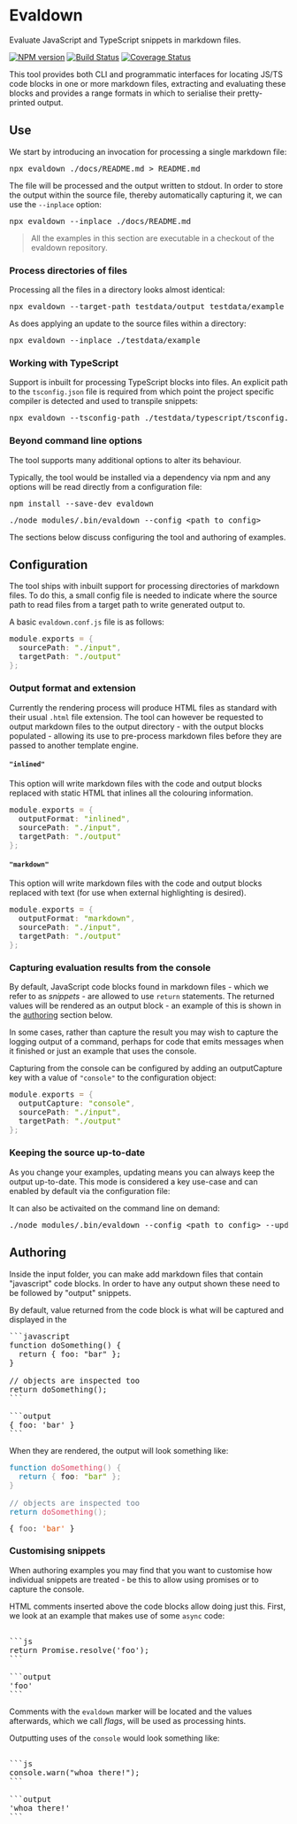 # Evaldown

Evaluate JavaScript and TypeScript snippets in markdown files.

[![NPM version](https://img.shields.io/npm/v/evaldown.svg)](https://www.npmjs.com/package/evaldown)
[![Build Status](https://img.shields.io/travis/alexjeffburke/evaldown/master.svg)](https://travis-ci.org/alexjeffburke/evaldown)
[![Coverage Status](https://img.shields.io/coveralls/alexjeffburke/evaldown/master.svg)](https://coveralls.io/r/alexjeffburke/evaldown?branch=master)

This tool provides both CLI and programmatic interfaces for
locating JS/TS code blocks in one or more markdown files,
extracting and evaluating these blocks and provides a range
formats in which to serialise their pretty-printed output.

## Use

We start by introducing an invocation for processing a single
markdown file:

<pre class="code lang-"><div>npx&nbsp;evaldown&nbsp;./docs/README.md&nbsp;&gt;&nbsp;README.md</div></pre>

The file will be processed and the output written to stdout.
In order to store the output within the source file, thereby
automatically capturing it, we can use the `--inplace` option:

<pre class="code lang-"><div>npx&nbsp;evaldown&nbsp;--inplace&nbsp;./docs/README.md</div></pre>

> All the examples in this section are executable in a checkout of the
> evaldown repository.

### Process directories of files

Processing all the files in a directory looks almost identical:

<pre class="code lang-"><div>npx&nbsp;evaldown&nbsp;--target-path&nbsp;testdata/output&nbsp;testdata/example</div></pre>

As does applying an update to the source files within a directory:

<pre class="code lang-"><div>npx&nbsp;evaldown&nbsp;--inplace&nbsp;./testdata/example</div></pre>

### Working with TypeScript

Support is inbuilt for processing TypeScript blocks into files.
An explicit path to the `tsconfig.json` file is required from
which point the project specific compiler is detected and used
to transpile snippets:

<pre class="code lang-"><div>npx&nbsp;evaldown&nbsp;--tsconfig-path&nbsp;./testdata/typescript/tsconfig.json&nbsp;./testdata/typescript/example.md</div></pre>

### Beyond command line options

The tool supports many additional options to alter its behaviour.

Typically, the tool would be installed via a dependency via npm
and any options will be read directly from a configuration file:

<pre class="code lang-"><div>npm&nbsp;install&nbsp;--save-dev&nbsp;evaldown</div></pre>

<pre class="code lang-"><div>./node_modules/.bin/evaldown&nbsp;--config&nbsp;&lt;path_to_config&gt;</div></pre>

The sections below discuss configuring the tool and
authoring of examples.

## Configuration

The tool ships with inbuilt support for processing directories
of markdown files. To do this, a small config file is needed to
indicate where the source path to read files from a target path
to write generated output to.

A basic `evaldown.conf.js` file is as follows:

<!-- evaldown evaluate:false -->

<pre class="code lang-javascript"><div>module<span style="color: #999">.</span>exports&nbsp;<span style="color: #a67f59">=</span>&nbsp;<span style="color: #999">{</span></div><div>&nbsp;&nbsp;sourcePath<span style="color: #a67f59">:</span>&nbsp;<span style="color: #690">&quot;./input&quot;</span><span style="color: #999">,</span></div><div>&nbsp;&nbsp;targetPath<span style="color: #a67f59">:</span>&nbsp;<span style="color: #690">&quot;./output&quot;</span></div><div><span style="color: #999">};</span></div></pre>

### Output format and extension

Currently the rendering process will produce HTML files as standard with
their usual `.html` file extension. The tool can however be requested to
output markdown files to the output directory - with the output blocks
populated - allowing its use to pre-process markdown files before they
are passed to another template engine.

#### `"inlined"`

This option will write markdown files with the code and output blocks
replaced with static HTML that inlines all the colouring information.

<!-- evaldown evaluate:false -->

<pre class="code lang-javascript"><div>module<span style="color: #999">.</span>exports&nbsp;<span style="color: #a67f59">=</span>&nbsp;<span style="color: #999">{</span></div><div>&nbsp;&nbsp;outputFormat<span style="color: #a67f59">:</span>&nbsp;<span style="color: #690">&quot;inlined&quot;</span><span style="color: #999">,</span></div><div>&nbsp;&nbsp;sourcePath<span style="color: #a67f59">:</span>&nbsp;<span style="color: #690">&quot;./input&quot;</span><span style="color: #999">,</span></div><div>&nbsp;&nbsp;targetPath<span style="color: #a67f59">:</span>&nbsp;<span style="color: #690">&quot;./output&quot;</span></div><div><span style="color: #999">};</span></div></pre>

#### `"markdown"`

This option will write markdown files with the code and output blocks
replaced with text (for use when external highlighting is desired).

<!-- evaldown evaluate:false -->

<pre class="code lang-javascript"><div>module<span style="color: #999">.</span>exports&nbsp;<span style="color: #a67f59">=</span>&nbsp;<span style="color: #999">{</span></div><div>&nbsp;&nbsp;outputFormat<span style="color: #a67f59">:</span>&nbsp;<span style="color: #690">&quot;markdown&quot;</span><span style="color: #999">,</span></div><div>&nbsp;&nbsp;sourcePath<span style="color: #a67f59">:</span>&nbsp;<span style="color: #690">&quot;./input&quot;</span><span style="color: #999">,</span></div><div>&nbsp;&nbsp;targetPath<span style="color: #a67f59">:</span>&nbsp;<span style="color: #690">&quot;./output&quot;</span></div><div><span style="color: #999">};</span></div></pre>

### Capturing evaluation results from the console

By default, JavaScript code blocks found in markdown files - which
we refer to as _snippets_ - are allowed to use `return` statements.
The returned values will be rendered as an output block - an example
of this is shown in the [authoring](#Authoring) section below.

In some cases, rather than capture the result you may wish to capture the
logging output of a command, perhaps for code that emits messages when it
finished or just an example that uses the console.

Capturing from the console can be configured by adding an outputCapture
key with a value of `"console"` to the configuration object:

<!-- evaldown evaluate:false -->

<pre class="code lang-javascript"><div>module<span style="color: #999">.</span>exports&nbsp;<span style="color: #a67f59">=</span>&nbsp;<span style="color: #999">{</span></div><div>&nbsp;&nbsp;outputCapture<span style="color: #a67f59">:</span>&nbsp;<span style="color: #690">&quot;console&quot;</span><span style="color: #999">,</span></div><div>&nbsp;&nbsp;sourcePath<span style="color: #a67f59">:</span>&nbsp;<span style="color: #690">&quot;./input&quot;</span><span style="color: #999">,</span></div><div>&nbsp;&nbsp;targetPath<span style="color: #a67f59">:</span>&nbsp;<span style="color: #690">&quot;./output&quot;</span></div><div><span style="color: #999">};</span></div></pre>

### Keeping the source up-to-date

As you change your examples, updating means you can always keep the
output up-to-date. This mode is considered a key use-case and can
enabled by default via the configuration file:

It can also be activaited on the command line on demand:

<pre class="code lang-"><div>./node_modules/.bin/evaldown&nbsp;--config&nbsp;&lt;path_to_config&gt;&nbsp;--update</div></pre>

## Authoring

Inside the input folder, you can make add markdown files that contain
"javascript" code blocks. In order to have any output shown these need
to be followed by "output" snippets.

By default, value returned from the code block is what will be captured
and displayed in the

<!-- evaldown ignore:true -->
<pre>
```javascript
function doSomething() {
  return { foo: "bar" };
}

// objects are inspected too
return doSomething();
```

```output
{ foo: 'bar' }
```
</pre>

When they are rendered, the output will look something like:

<pre class="code lang-javascript"><div><span style="color: #07a">function</span>&nbsp;<span style="color: #DD4A68">doSomething</span><span style="color: #999">()</span>&nbsp;<span style="color: #999">{</span></div><div>&nbsp;&nbsp;<span style="color: #07a">return</span>&nbsp;<span style="color: #999">{</span>&nbsp;foo<span style="color: #a67f59">:</span>&nbsp;<span style="color: #690">&quot;bar&quot;</span>&nbsp;<span style="color: #999">};</span></div><div><span style="color: #999">}</span></div><div>&nbsp;</div><div><span style="color: #708090">//&nbsp;objects&nbsp;are&nbsp;inspected&nbsp;too</span></div><div><span style="color: #07a">return</span>&nbsp;<span style="color: #DD4A68">doSomething</span><span style="color: #999">();</span></div></pre>

<pre class="output"><div>{&nbsp;<span style="color: #555">foo</span>:&nbsp;<span style="color: #df5000">'bar'</span>&nbsp;}</div></pre>

### Customising snippets

When authoring examples you may find that you want to customise how
individual snippets are treated - be this to allow using promises or
to capture the console.

HTML comments inserted above the code blocks allow doing just this.
First, we look at an example that makes use of some `async` code:

<!-- evaldown ignore:true -->
<pre>
<!-- evaldown async:true -->
```js
return Promise.resolve('foo');
```

```output
'foo'
```
</pre>

Comments with the `evaldown` marker will be located and the values
afterwards, which we call _flags_, will be used as processing hints.

Outputting uses of the `console` would look something like:

<!-- evaldown ignore:true -->
<pre>
<!-- evaldown console:true -->
```js
console.warn("whoa there!");
```

```output
'whoa there!'
```
</pre>

